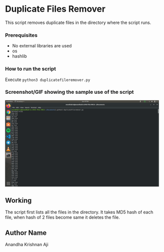 # Duplicate Files Remover
This script removes duplicate files in the directory where the script runs.

### Prerequisites
* No external libraries are used
* os
* hashlib

### How to run the script
Execute `python3 duplicatefileremover.py` 

### Screenshot/GIF showing the sample use of the script
<!--Remove the below lines and add yours -->
![Screenshot of the Output](Screenshot.png)

## Working
The script first lists all the files in the directory. It takes MD5 hash of each file, when hash of 2 files become same it deletes the file.

## Author Name
Anandha Krishnan Aji